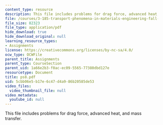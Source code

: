 ```yaml
---
content_type: resource
description: This file includes problems for drag force, advanced heat, and mass transfer.
file: /courses/3-185-transport-phenomena-in-materials-engineering-fall-2003/5cbb06e5b17e6c47d4a986b20585de53_ps8.pdf
file_size: 82323
file_type: application/pdf
hide_download: true
hide_download_original: null
learning_resource_types:
- Assignments
license: https://creativecommons.org/licenses/by-nc-sa/4.0/
ocw_type: OCWFile
parent_title: Assignments
parent_type: CourseSection
parent_uid: 1a66e2b3-f0ac-ec09-5565-77380dbd127e
resourcetype: Document
title: ps8.pdf
uid: 5cbb06e5-b17e-6c47-d4a9-86b20585de53
video_files:
  video_thumbnail_file: null
video_metadata:
  youtube_id: null
---
```

This file includes problems for drag force, advanced heat, and mass transfer.